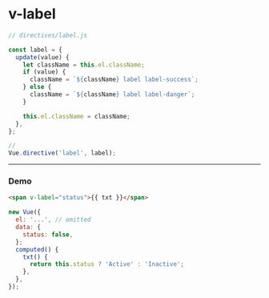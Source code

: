 
# v-label

```javascript
// directives/label.js

const label = {
  update(value) {
    let className = this.el.className;
    if (value) {
      className = `${className} label label-success`;
    } else {
      className = `${className} label label-danger`;
    }

    this.el.className = className;
  },
};

//
Vue.directive('label', label);
```

----------------------

### Demo

```html
<span v-label="status">{{ txt }}</span>
```

```javascript
new Vue({
  el: '...', // omitted 
  data: {
    status: false,
  };
  computed() {
    txt() {
      return this.status ? 'Active' : 'Inactive';
    },
  },
});
```
